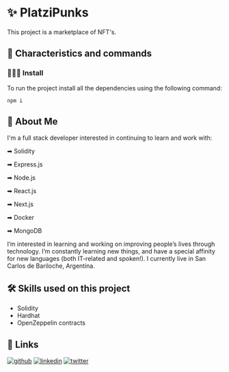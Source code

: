 # ✨ PlatziPunks

This project is a marketplace of NFT's.


## 🔧 Characteristics and commands

### 👨🏻‍💻 Install
To run the project install all the dependencies using the following command:

`npm i`

## 🚀 About Me
I'm a full stack developer interested in continuing to learn and work with:

➡ Solidity

➡ Express.js

➡ Node.js

➡ React.js

➡ Next.js

➡ Docker

➡ MongoDB

I’m interested in learning and working on improving people’s lives through technology. I’m constantly learning new things, and have a special affinity for new languages (both IT-related and spoken!).
I currently live in San Carlos de Bariloche, Argentina.


## 🛠 Skills used on this project
* Solidity
* Hardhat
* OpenZeppelin contracts


## 🔗 Links
[![github](https://img.shields.io/badge/github-000?style=for-the-badge&logo=ko-fi&logoColor=white)](https://github.com/MartinIglesias86) 
[![linkedin](https://img.shields.io/badge/linkedin-0A66C2?style=for-the-badge&logo=linkedin&logoColor=white)](https://www.linkedin.com/in/martin-iglesias86)
[![twitter](https://img.shields.io/badge/twitter-1DA1F2?style=for-the-badge&logo=twitter&logoColor=white)](https://twitter.com/Martin_codes86)

